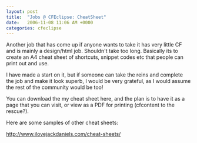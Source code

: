 ```yaml
---
layout: post
title:  "Jobs @ CFEclipse: CheatSheet"
date:   2006-11-08 11:06 AM +0000
categories: cfeclipse
---
```

Another job that has come up if anyone wants to take it has very little CF and is mainly a design/html job. Shouldn't take too long. Basically its to create an A4 cheat sheet of shortcuts, snippet codes etc that people can print out and use.

I have made a start on it, but if someone can take the reins and complete the job and make it look superb, I would be very grateful, as I would assume the rest of the community would be too!

You can download the my cheat sheet here, and the plan is to have it as a page that you can visit, or view as a PDF for printing (cfcontent to the rescue?).

Here are some samples of other cheat sheets:

<a href="http://www.ilovejackdaniels.com/cheat-sheets/">http://www.ilovejackdaniels.com/cheat-sheets/</a>